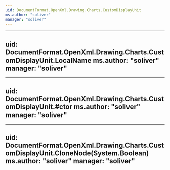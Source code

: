 ```yaml
---
uid: DocumentFormat.OpenXml.Drawing.Charts.CustomDisplayUnit
ms.author: "soliver"
manager: "soliver"
---
```


---
uid: DocumentFormat.OpenXml.Drawing.Charts.CustomDisplayUnit.LocalName
ms.author: "soliver"
manager: "soliver"
---

---
uid: DocumentFormat.OpenXml.Drawing.Charts.CustomDisplayUnit.#ctor
ms.author: "soliver"
manager: "soliver"
---

---
uid: DocumentFormat.OpenXml.Drawing.Charts.CustomDisplayUnit.CloneNode(System.Boolean)
ms.author: "soliver"
manager: "soliver"
---
